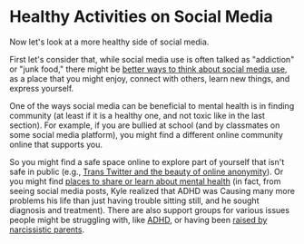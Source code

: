 # Healthy Activities on Social Media

Now let's look at a more healthy side of social media.

First let's consider that, while social media use is often talked as "addiction" or "junk food," there might be [better ways to think about social media use](https://amandabaughan.medium.com/make-peace-with-social-media-113877582006), as a place that you might enjoy, connect with others, learn new things, and express yourself.

One of the ways social media can be beneficial to mental health is in finding community (at least if it is a healthy one, and not toxic like in the last section). For example, if you are bullied at school (and by classmates on some social media platform), you might find a different online community online that supports you.

So you might find a safe space online to explore part of yourself that isn't safe in public (e.g., [Trans Twitter and the beauty of online anonymity](https://www.vox.com/culture/21432987/trans-twitter-reddit-online-anonymity)). Or you might find [places to share or learn about mental health](https://www.npr.org/2019/11/13/779015105/social-media-has-become-a-place-to-talk-about-mental-illness-but-is-that-helpful) (in fact, from seeing social media posts, Kyle realized that ADHD was Causing many more problems his life than just having trouble sitting still, and he sought diagnosis and treatment). There are also support groups for various issues people might be struggling with, like [ADHD](https://www.facebook.com/groups/778098019379268), or having been [raised by narcissistic parents](https://www.reddit.com/r/raisedbynarcissists/).

